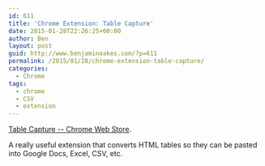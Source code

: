 ```yaml
---
id: 611
title: 'Chrome Extension: Table Capture'
date: 2015-01-28T22:26:25+00:00
author: Ben
layout: post
guid: http://www.benjaminoakes.com/?p=611
permalink: /2015/01/28/chrome-extension-table-capture/
categories:
  - Chrome
tags:
  - chrome
  - CSV
  - extension
---
```

[Table Capture -- Chrome Web Store](https://chrome.google.com/webstore/detail/table-capture/iebpjdmgckacbodjpijphcplhebcmeop?utm_source=chrome-app-launcher-info-dialog).

A really useful extension that converts HTML tables so they can be pasted into Google Docs, Excel, CSV, etc.